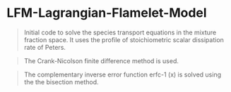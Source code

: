 # LFM-Lagrangian-Flamelet-Model

>Initial code to solve the species transport equations in the mixture fraction space. It uses the profile of stoichiometric scalar dissipation rate of Peters. 

>The Crank-Nicolson finite difference method is used. 

>The complementary inverse error function erfc-1 (x) is solved using the the bisection method.

